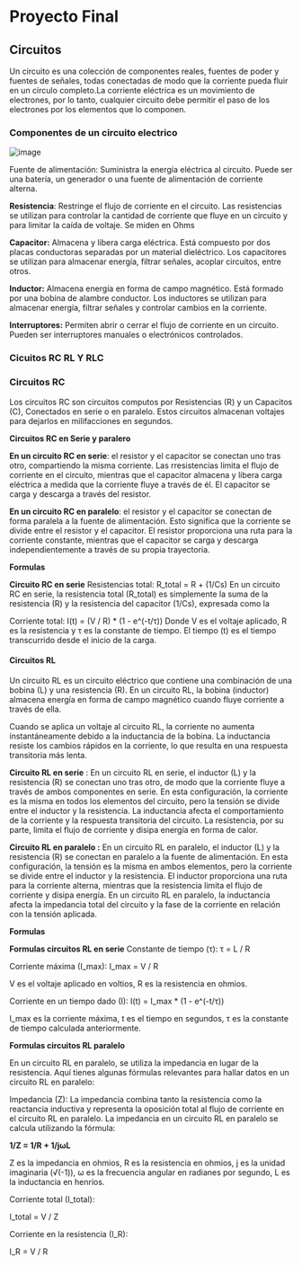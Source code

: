 # Proyecto Final

## Circuitos

Un circuito es una colección de componentes reales, fuentes de poder y fuentes de señales, todas conectadas de modo que la corriente pueda fluir en un círculo completo.La corriente eléctrica es un movimiento de electrones, por lo tanto, cualquier circuito debe permitir el paso de los electrones por los elementos que lo componen.

### Componentes de un circuito electrico 
![image](https://github.com/agarnicav/Proyecto_Final/assets/124607325/e1de8778-b427-481d-b903-fb95b4c83952)


Fuente de alimentación: Suministra la energía eléctrica al circuito. Puede ser una batería, un generador o una fuente de alimentación de corriente alterna.

**Resistencia**: Restringe el flujo de corriente en el circuito. Las resistencias se utilizan para controlar la cantidad de corriente que fluye en un circuito y para limitar la caída de voltaje. Se miden en Ohms 

**Capacitor:** Almacena y libera carga eléctrica. Está compuesto por dos placas conductoras separadas por un material dieléctrico. Los capacitores se utilizan para almacenar energía, filtrar señales, acoplar circuitos, entre otros.

**Inductor:** Almacena energía en forma de campo magnético. Está formado por una bobina de alambre conductor. Los inductores se utilizan para almacenar energía, filtrar señales y controlar cambios en la corriente.

**Interruptores:** Permiten abrir o cerrar el flujo de corriente en un circuito. Pueden ser interruptores manuales o electrónicos controlados.

 ### Cicuitos RC RL Y RLC

 ### Circuitos RC

Los circuitos RC son  circuitos computos por Resistencias (R) y un Capacitos (C), Conectados en serie o en paralelo. Estos circuitos almacenan voltajes para dejarlos en milifacciones en segundos.

 **Circuitos RC en Serie y paralero**

**En un circuito RC en serie**: el resistor y el capacitor se conectan uno tras otro, compartiendo la misma corriente. Las rresistencias limita el flujo de corriente en el circuito, mientras que el capacitor almacena y libera carga eléctrica a medida que la corriente fluye a través de él. El capacitor se carga y descarga a través del resistor.

**En un circuito RC en paralelo**:  el resistor y el capacitor se conectan de forma paralela a la fuente de alimentación. Esto significa que la corriente se divide entre el resistor y el capacitor. El resistor proporciona una ruta para la corriente constante, mientras que el capacitor se carga y descarga independientemente a través de su propia trayectoria.


**Formulas**

**Circuito RC en serie**
Resistencias total: 
R_total = R + (1/Cs)
En un circuito RC en serie, la resistencia total (R_total) es simplemente la suma de la resistencia (R) y la resistencia del capacitor (1/Cs), expresada como la 

Corriente total: 
I(t) = (V / R) * (1 - e^(-t/τ))
 Donde V es el voltaje aplicado, R es la resistencia y τ es la constante de tiempo. El tiempo (t) es el tiempo transcurrido desde el inicio de la carga.

#### Circuitos RL

Un circuito RL es un circuito eléctrico que contiene una combinación de una bobina (L) y una resistencia (R). En un circuito RL, la bobina (inductor) almacena energía en forma de campo magnético cuando fluye corriente a través de ella. 

Cuando se aplica un voltaje al circuito RL, la corriente no aumenta instantáneamente debido a la inductancia de la bobina. La inductancia resiste los cambios rápidos en la corriente, lo que resulta en una respuesta transitoria más lenta.

**Circuito RL en serie** :
En un circuito RL en serie, el inductor (L) y la resistencia (R) se conectan uno tras otro, de modo que la corriente fluye a través de ambos componentes en serie. En esta configuración, la corriente es la misma en todos los elementos del circuito, pero la tensión se divide entre el inductor y la resistencia. La inductancia afecta el comportamiento de la corriente y la respuesta transitoria del circuito. La resistencia, por su parte, limita el flujo de corriente y disipa energía en forma de calor.

**Circuito RL en paralelo :**
En un circuito RL en paralelo, el inductor (L) y la resistencia (R) se conectan en paralelo a la fuente de alimentación. En esta configuración, la tensión es la misma en ambos elementos, pero la corriente se divide entre el inductor y la resistencia. El inductor proporciona una ruta para la corriente alterna, mientras que la resistencia limita el flujo de corriente y disipa energía. En un circuito RL en paralelo, la inductancia afecta la impedancia total del circuito y la fase de la corriente en relación con la tensión aplicada.


**Formulas**

**Formulas circuitos RL en serie**
Constante de tiempo (τ):
τ = L / R

Corriente máxima (I_max):
 I_max = V / R 

V es el voltaje aplicado en voltios, R es la resistencia en ohmios.

Corriente en un tiempo dado (I):
I(t) = I_max * (1 - e^(-t/τ))

I_max es la corriente máxima, t es el tiempo en segundos, τ es la constante de tiempo calculada anteriormente.

**Formulas circuitos RL paralelo**

En un circuito RL en paralelo, se utiliza la impedancia en lugar de la resistencia. Aquí tienes algunas fórmulas relevantes para hallar datos en un circuito RL en paralelo:

Impedancia (Z):
La impedancia combina tanto la resistencia como la reactancia inductiva y representa la oposición total al flujo de corriente en el circuito RL en paralelo.
La impedancia en un circuito RL en paralelo se calcula utilizando la fórmula:

**1/Z = 1/R + 1/jωL**

Z es la impedancia en ohmios, R es la resistencia en ohmios, j es la unidad imaginaria (√(-1)), ω es la frecuencia angular en radianes por segundo, L es la inductancia en henrios.


Corriente total (I_total):

I_total = V / Z


Corriente en la resistencia (I_R):

I_R = V / R


